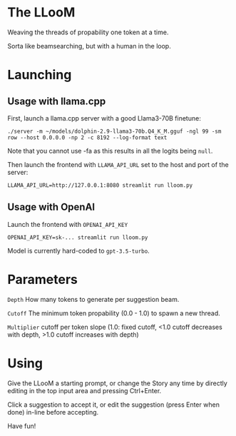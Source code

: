 # The LLooM

Weaving the threads of propability one token at a time.

Sorta like beamsearching, but with a human in the loop.

# Launching

## Usage with llama.cpp

First, launch a llama.cpp server with a good Llama3-70B finetune:

```
./server -m ~/models/dolphin-2.9-llama3-70b.Q4_K_M.gguf -ngl 99 -sm row --host 0.0.0.0 -np 2 -c 8192 --log-format text
```

Note that you cannot use -fa as this results in all the logits being `null`.

Then launch the frontend with `LLAMA_API_URL` set to the host and port of the server:

```
LLAMA_API_URL=http://127.0.0.1:8080 streamlit run lloom.py
```

## Usage with OpenAI

Launch the frontend with `OPENAI_API_KEY`

```
OPENAI_API_KEY=sk-... streamlit run lloom.py
```

Model is currently hard-coded to `gpt-3.5-turbo`.

# Parameters

`Depth` How many tokens to generate per suggestion beam.

`Cutoff` The minimum token propability (0.0 - 1.0) to spawn a new thread.

`Multiplier` cutoff per token slope (1.0: fixed cutoff, <1.0 cutoff decreases with depth, >1.0 cutoff increases with depth)

# Using

Give the LLooM a starting prompt, or change the Story any time by directly editing in the top input area and pressing Ctrl+Enter.

Click a suggestion to accept it, or edit the suggestion (press Enter when done) in-line before accepting.

Have fun!